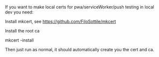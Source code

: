 If you want to make local certs for pwa/serviceWorker/push testing in local dev you need:

Install mkcert, see https://github.com/FiloSottile/mkcert

Install the root ca

mkcert -install

Then just run as normal, it should automatically create you the cert and ca.

